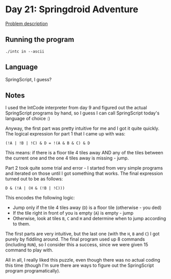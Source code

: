 # Day 21: Springdroid Adventure

[Problem description](https://adventofcode.com/2019/day/21)

## Running the program
```
./intc in --ascii
```

## Language
SpringScript, I guess?

## Notes
I used the IntCode interpreter from day 9 and figured out the actual
SpringScript programs by hand, so I guess I can call SpringScript today's
language of choice :)

Anyway, the first part was pretty intuitive for me and I got it quite
quickly. The logical expression for part 1 that I came up with was:
```
(!A | !B | !C) & D = !(A & B & C) & D
```
This means: if there is a floor tile 4 tiles away AND any
of the tiles between the current one and the one 4 tiles away
is missing - jump.

Part 2 took quite some trial and error - I started from very simple programs
and iterated on those until I got something that works. The final expression
turned out to be as follows:
```
D & (!A | (H & (!B | !C)))
```
This encodes the following logic:
* Jump only if the tile 4 tiles away (`D`) is a floor tile (otherwise - you ded)
* If the tile right in front of you is empty (`A`) is empty - jump
* Otherwise, look at tiles `B`, `C` and `H` and determine when to jump according to them.

The first parts are very intuitive, but the last one (with the `H`, `B` and `C`)
I got purely by fiddling around. The final program used up 8 commands (including
`RUN`), so I consider this a success, since we were given 15 command to play with.

All in all, I really liked this puzzle, even though there was no actual coding
this time (though I'm sure there are ways to figure out the SpringScript program
programatically).